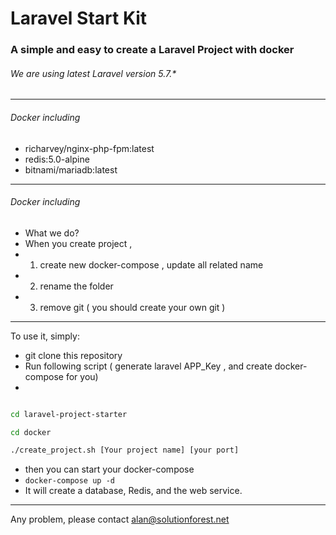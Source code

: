 # Laravel Start Kit
### A simple and easy to create a Laravel Project with docker
###### We are using latest Laravel version 5.7.*

---

###### Docker including
* richarvey/nginx-php-fpm:latest
* redis:5.0-alpine
* bitnami/mariadb:latest

---

###### Docker including
* What we do?
* When you create project , 
* 1) create new docker-compose , update all related name
* 2) rename the folder
* 3) remove git ( you should create your own git )

---

To use it, simply:

* git clone this repository
* Run following script ( generate laravel APP_Key , and create docker-compose for you)
* 
```sh

cd laravel-project-starter

cd docker

./create_project.sh [Your project name] [your port]
```

* then you can start your docker-compose
* ``` docker-compose up -d ```
* It will create a database, Redis, and the web service.
---

Any problem, please contact alan@solutionforest.net
